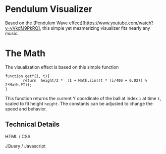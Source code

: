 # Pendulum Visualizer

Based on the (Pendulum Wave effect)[https://www.youtube.com/watch?v=yVkdfJ9PkRQ], this simple yet mezmerizing visualizer fits nearly any music.

# The Math

The visualization effect is based on this simple function

```
function getY(i, t){
		return  height/2 *  (1 + Math.sin((t * (i/400 + 0.02)) % 2*Math.PI));
}
```
This function returns the current Y coordinate of the ball at index `i` at time `t`, scaled to fit height `height`. The constants can be adjusted to change the speed and behavior.


## Technical Details

HTML / CSS

JQuery / Javascript

